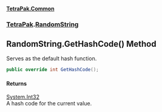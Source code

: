 #### [TetraPak.Common](index.md 'index')
### [TetraPak](TetraPak.md 'TetraPak').[RandomString](TetraPak_RandomString.md 'TetraPak.RandomString')
## RandomString.GetHashCode() Method
Serves as the default hash function.  
```csharp
public override int GetHashCode();
```
#### Returns
[System.Int32](https://docs.microsoft.com/en-us/dotnet/api/System.Int32 'System.Int32')  
A hash code for the current value.  
